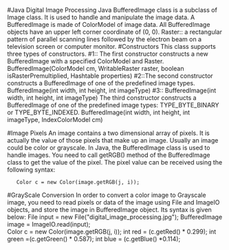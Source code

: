 #Java Digital Image Processing 
  Java BufferedImage class is a subclass of Image class. It is used to handle and manipulate 
  the image data. A BufferedImage is made of ColorModel of image data. All BufferedImage objects 
  have an upper left corner coordinate of (0, 0).
     Raster:: a rectangular pattern of parallel scanning lines followed by the electron beam on a television screen or computer monitor.
#Constructors
 This class supports three types of constructors.
 #1:: The first constructor constructs a new BufferedImage with a specified ColorModel and Raster.
       BufferedImage(ColorModel cm, WritableRaster raster, 
       boolean isRasterPremultiplied, Hashtable<?,?> properties)
 #2::The second constructor constructs a BufferedImage of one of the predefined image types.
      BufferedImage(int width, int height, int imageType)
 #3:: BufferedImage(int width, int height, int imageType)
      The third constructor constructs a BufferedImage of one of the predefined image types: TYPE_BYTE_BINARY or TYPE_BYTE_INDEXED.
      BufferedImage(int width, int height, int imageType, IndexColorModel cm)

 #Image Pixels
    An image contains a two dimensional array of pixels. It is actually the value of those pixels that make up an image. Usually an image could be color or grayscale.
	In Java, the BufferedImage class is used to handle images. You need to call getRGB() method of the BufferedImage class to get the value of the pixel.
	The pixel value can be received using the following syntax:

       Color c = new Color(image.getRGB(j, i));
 #GrayScale Conversion
    In order to convert a color image to Grayscale image, you need to read pixels or data of the image using File and ImageIO objects, and store the image in BufferedImage object. Its syntax is given below:
      File input = new File("digital_image_processing.jpg");
      BufferedImage image = ImageIO.read(input);	
      Color c = new Color(image.getRGB(j, i));
      int red = (c.getRed() * 0.299);
      int green =(c.getGreen() * 0.587);
      int blue = (c.getBlue() *0.114);